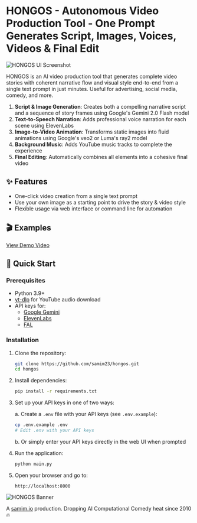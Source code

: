 # HONGOS - Autonomous Video Production Tool - One Prompt Generates Script, Images, Voices, Videos & Final Edit

![HONGOS UI Screenshot](https://samim.io/static/upload/Screenshot-20250318170154-1724x870.png)

HONGOS is an AI video production tool that generates complete video stories with coherent narrative flow and visual style end-to-end from a single text prompt in just minutes. Useful for advertising, social media, comedy, and more.

1. **Script & Image Generation**: Creates both a compelling narrative script and a sequence of story frames using Google's Gemini 2.0 Flash model
2. **Text-to-Speech Narration**: Adds professional voice narration for each scene using ElevenLabs
3. **Image-to-Video Animation**: Transforms static images into fluid animations using Google's veo2 or Luma's ray2 model
4. **Background Music**: Adds YouTube music tracks to complete the experience
5. **Final Editing**: Automatically combines all elements into a cohesive final video

## ✨ Features

- One-click video creation from a single text prompt
- Use your own image as a starting point to drive the story & video style
- Flexible usage via web interface or command line for automation

## 🎬 Examples

[View Demo Video](https://youtu.be/your-demo-video)

## 🚀 Quick Start

### Prerequisites

- Python 3.9+
- [yt-dlp](https://github.com/yt-dlp/yt-dlp#installation) for YouTube audio download
- API keys for:
  - [Google Gemini](https://ai.google.dev/)
  - [ElevenLabs](https://elevenlabs.io/)
  - [FAL](https://fal.ai/)

### Installation

1. Clone the repository:

   ```bash
   git clone https://github.com/samim23/hongos.git
   cd hongos
   ```

2. Install dependencies:

   ```bash
   pip install -r requirements.txt
   ```

3. Set up your API keys in one of two ways:

   a. Create a `.env` file with your API keys (see `.env.example`):

   ```bash
   cp .env.example .env
   # Edit .env with your API keys
   ```

   b. Or simply enter your API keys directly in the web UI when prompted

4. Run the application:

   ```bash
   python main.py
   ```

5. Open your browser and go to:
   ```
   http://localhost:8000
   ```

![HONGOS Banner](https://samim.io/static/upload/Generated_Image_March_18_2025_-_4_28PM.png.jpeg)

A [samim.io](https://samim.io) production. Dropping AI Computational Comedy heat since 2010 🔥
